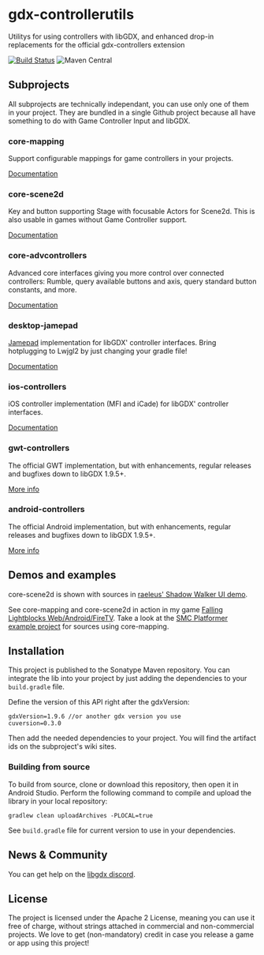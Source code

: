 # gdx-controllerutils

Utilitys for using controllers with libGDX, and enhanced drop-in replacements for the official gdx-controllers extension

[![Build Status](https://travis-ci.org/MrStahlfelge/gdx-controllerutils.svg?branch=master)](https://travis-ci.org/MrStahlfelge/gdx-controllerutils)
![Maven Central](http://maven-badges.herokuapp.com/maven-central/de.golfgl.gdxcontrollerutils/gdx-controllerutils-mapping/badge.svg)

## Subprojects

All subprojects are technically independant, you can use only one of them in your project. They are bundled in a single Github project because all have something to do with Game Controller Input and libGDX.


### core-mapping
Support configurable mappings for game controllers in your projects.

[Documentation](https://github.com/MrStahlfelge/gdx-controllerutils/wiki/Configurable-Game-Controller-Mappings)

### core-scene2d
Key and button supporting Stage with focusable Actors for Scene2d. This is also usable in games without Game Controller support.

[Documentation](https://github.com/MrStahlfelge/gdx-controllerutils/wiki/Button-operable-Scene2d)

### core-advcontrollers
Advanced core interfaces giving you more control over connected controllers: Rumble, query available buttons and axis, query standard button constants, and more.

[Documentation](https://github.com/MrStahlfelge/gdx-controllerutils/wiki/Advanced-Controller-interface)

### desktop-jamepad
[Jamepad](https://github.com/williamahartman/Jamepad) implementation for libGDX' controller interfaces. Bring hotplugging to Lwjgl2 by just changing your gradle file!

[Documentation](https://github.com/MrStahlfelge/gdx-controllerutils/wiki/Jamepad-controller-implementation)

### ios-controllers
iOS controller implementation (MFI and iCade) for libGDX' controller interfaces.

[Documentation](https://github.com/MrStahlfelge/gdx-controllerutils/wiki/iOS-controller-implementation)

### gwt-controllers
The official GWT implementation, but with enhancements, regular releases and bugfixes down to libGDX 1.9.5+.

[More info](https://github.com/MrStahlfelge/gdx-controllerutils/wiki/GWT-controller-implementation)

### android-controllers
The official Android implementation, but with enhancements, regular releases and bugfixes down to libGDX 1.9.5+.

[More info](https://github.com/MrStahlfelge/gdx-controllerutils/wiki/Android-controller-implementation)

## Demos and examples

core-scene2d is shown with sources in [raeleus' Shadow Walker UI demo](https://github.com/raeleus/Shadow-Walker-UI).

See core-mapping and core-scene2d in action in my game [Falling Lightblocks Web/Android/FireTV](https://www.golfgl.de/lightblocks/). Take a look at the [SMC Platformer example project](https://github.com/MrStahlfelge/SMC-libgdx) for sources using core-mapping.

## Installation

This project is published to the Sonatype Maven repository. You can integrate the lib into your project by just adding the dependencies to your `build.gradle` file.

Define the version of this API right after the gdxVersion:

    gdxVersion=1.9.6 //or another gdx version you use
    cuversion=0.3.0

Then add the needed dependencies to your project. You will find the artifact ids on the subproject's wiki sites.

### Building from source
To build from source, clone or download this repository, then open it in Android Studio. Perform the following command to compile and upload the library in your local repository:

    gradlew clean uploadArchives -PLOCAL=true
    
See `build.gradle` file for current version to use in your dependencies.

## News & Community

You can get help on the [libgdx discord](https://discord.gg/6pgDK9F).

## License

The project is licensed under the Apache 2 License, meaning you can use it free of charge, without strings attached in commercial and non-commercial projects. We love to get (non-mandatory) credit in case you release a game or app using this project!
